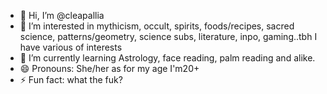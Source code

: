- 👋 Hi, I’m @cleapallia
- 👀 I’m interested in mythicism, occult, spirits, foods/recipes, sacred science, patterns/geometry, science subs, literature, inpo, gaming..tbh I have various of interests
- 🌱 I’m currently learning Astrology, face reading, palm reading and alike.
- 😄 Pronouns: She/her as for my age I'm20+
- ⚡ Fun fact: what the fuk?
